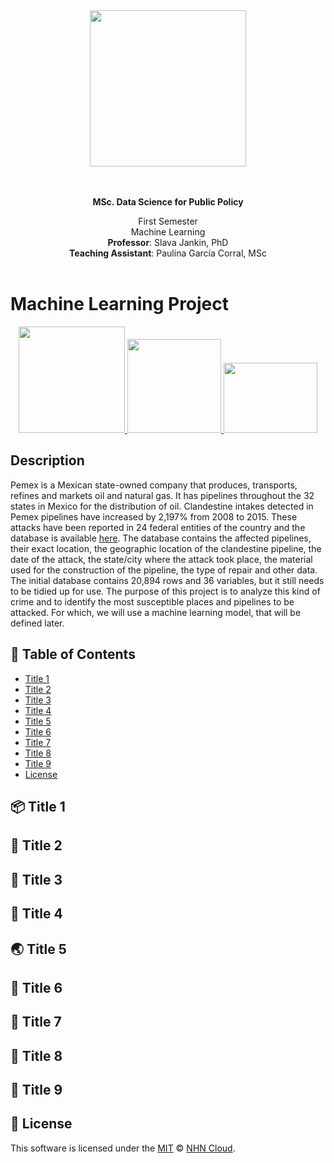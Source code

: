 <div align="center">
<a href="https://www.hertie-school.org/en/">
<img width="250em" src="https://hertieschool-f4e6.kxcdn.com/typo3conf/ext/lf_base/Resources/Frontend/dev04/assets/images/hertie-school.svg"/>
</a>

</div>

<br/>
<br/>

<div align="center">
<p><b> MSc. Data Science for Public Policy </b> <br/> </p>
First Semester <br/>
Machine Learning <br/>
<b>Professor</b>: Slava Jankin, PhD <br/>
<b>Teaching Assistant</b>: Paulina García Corral, MSc<br/>
</div>

<br/>


# Machine Learning Project

<div align="center">
<a href="https://www.infobae.com/america/mexico/2020/12/23/fuerzas-federales-aseguraron-toma-de-huachicol-oculta-en-tunel-de-200-metros-en-el-edomex/">
<img width="170em" src="https://cloudfront-us-east-1.images.arcpublishing.com/infobae/YYDPAE4SMFFTJOHSBPDKK2UUAQ.jpg"/>
</a>

<a href="https://www.elfinanciero.com.mx/universidades/investigadores-mexicanos-evitarian-el-robo-de-hidrocarburos/">
<img width="150em" src="https://cloudfront-us-east-1.images.arcpublishing.com/elfinanciero/IQR3FITOOHFWA3X4UZ7VCXEIWA.jpg"/>
</a>

<a href="https://www.elfinanciero.com.mx/universidades/investigadores-mexicanos-evitarian-el-robo-de-hidrocarburos/">
<img width="150em" height="112em" src="https://www.elsoldemexico.com.mx/finanzas/cpnv8p-militares-operativo-ductos-huachicol-combustible-perforacion-30.jpg/ALTERNATES/LANDSCAPE_400/Militares-Operativo-Ductos-Huachicol-Combustible-Perforacion%20(30).jpg"/>
</a>
</div>

##

## Description


Pemex is a Mexican state-owned company that produces, transports, refines and markets oil and natural gas. It has pipelines throughout the 32 states in Mexico for the distribution of oil. 
Clandestine intakes detected in Pemex pipelines have increased by 2,197% from 2008 to 2015. These attacks have been reported in 24 federal entities of the country and the database is available <a href="https://cartocritica.org.mx/2019/tomas-clandestinas-en-pemex-2008-2015/">here</a>. The database contains the affected pipelines, their exact location, the geographic location of the clandestine pipeline, the date of the attack, the state/city where the attack took place, the material used for the construction of the pipeline, the type of repair and other data. The initial database contains 20,894 rows and 36 variables, but it still needs to be tidied up for use.
The purpose of this project is to analyze this kind of crime and to identify the most susceptible places and pipelines to be attacked. For which, we will use a machine learning model, that will be defined later.

##



## 🚩 Table of Contents

- [Title 1](#-title-1)
- [Title 2](#-title-2)
- [Title 3](#-title-3)
- [Title 4](#-title-4)
- [Title 5](#-title-5)
- [Title 6](#-title-6)
- [Title 7](#-title-7)
- [Title 8](#-title-8)
- [Title 9](#-title-9)
- [License](#-license)


## 📦 Title 1



## 🤖 Title 2



## 🎨 Title 3


## 🐾 Title 4


## 🌏 Title 5

## 🔧 Title 6


## 💬 Title 7


## 🍞 Title 8


## 🚀 Title 9


## 📜 License

This software is licensed under the [MIT](https://github.com/nhn/tui.editor/blob/master/LICENSE) © [NHN Cloud](https://github.com/nhn).
